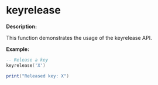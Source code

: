 # keyrelease

**Description:**

This function demonstrates the usage of the keyrelease API.

**Example:**

```lua
-- Release a key
keyrelease('X')

print("Released key: X")
```

